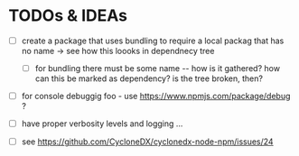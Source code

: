 # TODOs & IDEAs

- [ ] create a package that uses bundling to require a local packag that has no name -> see how this loooks in dependnecy tree
  - [ ] for bundling there must be some name -- how is it gathered?  how can this be marked as dependency? is the tree broken, then? 
- [ ] for console debuggig foo - use https://www.npmjs.com/package/debug ?  
- [ ] have proper verbosity levels and logging ...

- [ ] see <https://github.com/CycloneDX/cyclonedx-node-npm/issues/24>
